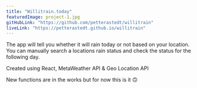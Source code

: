 ```yaml
---
title: "Willitrain.today"
featuredImage: project-1.jpg
gitHubLink: "https://github.com/petterastedt/willitrain"
liveLink: "https://petterastedt.github.io/willitrain"
---
```


The app will tell you whether it will rain today or not based on your location. You can manually search a locations rain status and check the status for the following day.

Created using React, MetaWeather API & Geo Location API

New functions are in the works but for now this is it 🙃